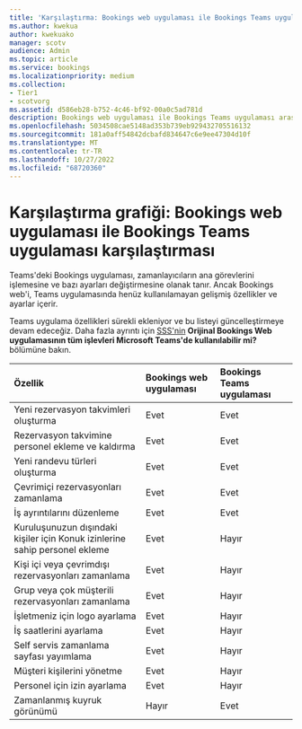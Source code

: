 ```yaml
---
title: 'Karşılaştırma: Bookings web uygulaması ile Bookings Teams uygulaması karşılaştırması'
ms.author: kwekua
author: kwekuako
manager: scotv
audience: Admin
ms.topic: article
ms.service: bookings
ms.localizationpriority: medium
ms.collection:
- Tier1
- scotvorg
ms.assetid: d586eb28-b752-4c46-bf92-00a0c5ad781d
description: Bookings web uygulaması ile Bookings Teams uygulaması arasındaki özellik farklarını gösteren bir karşılaştırma grafiği.
ms.openlocfilehash: 5034508cae5148ad353b739eb929432705516132
ms.sourcegitcommit: 181a0aff54842dcbafd834647c6e9ee47304d10f
ms.translationtype: MT
ms.contentlocale: tr-TR
ms.lasthandoff: 10/27/2022
ms.locfileid: "68720360"
---
```

# <a name="comparison-chart-bookings-web-app-vs-bookings-teams-app"></a>Karşılaştırma grafiği: Bookings web uygulaması ile Bookings Teams uygulaması karşılaştırması

Teams'deki Bookings uygulaması, zamanlayıcıların ana görevlerini işlemesine ve bazı ayarları değiştirmesine olanak tanır. Ancak Bookings web'i, Teams uygulamasında henüz kullanılamayan gelişmiş özellikler ve ayarlar içerir.

Teams uygulama özellikleri sürekli ekleniyor ve bu listeyi güncelleştirmeye devam edeceğiz. Daha fazla ayrıntı için [SSS'nin](bookings-faq.yml) **Orijinal Bookings Web uygulamasının tüm işlevleri Microsoft Teams'de kullanılabilir mi?** bölümüne bakın.

| Özellik | Bookings web uygulaması | Bookings Teams uygulaması |
|:---|:---|:---|
| Yeni rezervasyon takvimleri oluşturma | Evet | Evet |
| Rezervasyon takvimine personel ekleme ve kaldırma | Evet | Evet |
| Yeni randevu türleri oluşturma | Evet | Evet |
| Çevrimiçi rezervasyonları zamanlama | Evet | Evet |
| İş ayrıntılarını düzenleme | Evet | Evet |
| Kuruluşunuzun dışındaki kişiler için Konuk izinlerine sahip personel ekleme | Evet | Hayır |
| Kişi içi veya çevrimdışı rezervasyonları zamanlama | Evet | Hayır |
| Grup veya çok müşterili rezervasyonları zamanlama | Evet | Hayır |
| İşletmeniz için logo ayarlama | Evet | Hayır |
| İş saatlerini ayarlama | Evet | Hayır |
| Self servis zamanlama sayfası yayımlama | Evet | Hayır |
| Müşteri kişilerini yönetme | Evet | Hayır |
| Personel için izin ayarlama | Evet | Hayır |
| Zamanlanmış kuyruk görünümü | Hayır | Evet |
